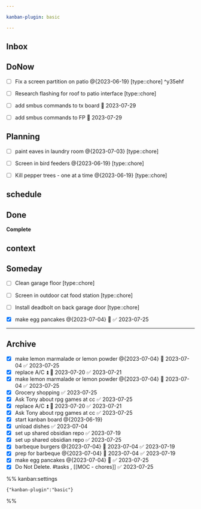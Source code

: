 ```yaml
---

kanban-plugin: basic

---
```


## Inbox



## DoNow

- [ ] Fix a screen partition on patio @{2023-06-19} [type::chore] ^y35ehf
- [ ] Research flashing for roof to patio interface [type::chore]
- [ ] add smbus commands to tx board 📅 2023-07-29
- [ ] add smbus commands to FP 📅 2023-07-29


## Planning

- [ ] paint eaves in laundry room @{2023-07-03} [type::chore]
- [ ] Screen in bird feeders @{2023-06-19} [type::chore]
- [ ] Kill pepper trees - one at a time @{2023-06-19} [type::chore]


## schedule



## Done

**Complete**


## context



## Someday

- [ ] Clean garage floor [type::chore]
- [ ] Screen in outdoor cat food station [type::chore]
- [ ] Install deadbolt on back garage door [type::chore]
- [x] make egg pancakes @{2023-07-04} 📅 ✅ 2023-07-25


***

## Archive

- [x] make lemon marmalade or lemon powder @{2023-07-04} 📅 2023-07-04 ✅ 2023-07-25
- [x] replace A/C ⏫ 📅 2023-07-20 ✅ 2023-07-21
- [x] make lemon marmalade or lemon powder @{2023-07-04} 📅 2023-07-04 ✅ 2023-07-25
- [x] Grocery shopping ✅ 2023-07-25
- [x] Ask Tony about rpg games at cc ✅ 2023-07-25
- [x] replace A/C ⏫ 📅 2023-07-20 ✅ 2023-07-21
- [x] Ask Tony about rpg games at cc ✅ 2023-07-25
- [x] start kanban board @{2023-06-19}
- [x] unload dishes ✅ 2023-07-04
- [x] set up shared obsidian repo ✅ 2023-07-19
- [x] set up shared obsidian repo ✅ 2023-07-25
- [x] barbeque burgers @{2023-07-04} 📅 2023-07-04 ✅ 2023-07-19
- [x] prep for barbeque @{2023-07-04} 📅 2023-07-04 ✅ 2023-07-19
- [x] make egg pancakes @{2023-07-04} 📅 ✅ 2023-07-25
- [x] Do Not Delete.  #tasks , [[MOC - chores]] ✅ 2023-07-25

%% kanban:settings
```
{"kanban-plugin":"basic"}
```
%%